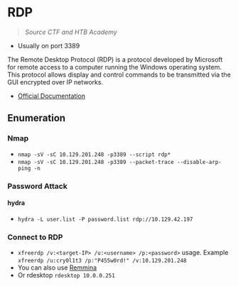 # RDP

> *Source CTF and HTB Academy*

- Usually on port 3389

The Remote Desktop Protocol (RDP) is a protocol developed by Microsoft for remote access to a computer running the Windows operating system. This protocol allows display and control commands to be transmitted via the GUI encrypted over IP networks.  

- [Official Documentation](https://learn.microsoft.com/en-us/troubleshoot/windows-server/remote/understanding-remote-desktop-protocol)

## Enumeration

### Nmap

- `nmap -sV -sC 10.129.201.248 -p3389 --script rdp*`
- `nmap -sV -sC 10.129.201.248 -p3389 --packet-trace --disable-arp-ping -n`

### Password Attack

#### hydra

- `hydra -L user.list -P password.list rdp://10.129.42.197`

### Connect to RDP

- `xfreerdp /v:<target-IP> /u:<username> /p:<password>` usage. Example `xfreerdp /u:cry0l1t3 /p:"P455w0rd!" /v:10.129.201.248`
- You can also use [Remmina](https://remmina.org/)
- Or rdesktop `rdesktop 10.0.0.251`
